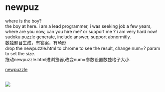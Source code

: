 # newpuz
where is the boy?
<br/>
the boy at here. i am a lead programmer, i was seeking job a few years, where are you now, can you hire me? or support me ?  i am very hard now!
<br/>
sudoku puzzle generate, include answer, support abnormitly.
<br/>
数独题目生成，有答案，有畸形
<br/>
drop the newpuzzle.html to chrome to see the result, change num=? param to set the size.
<br/>
拖动newpuzzle.html进浏览器,改变num=参数设置数独格子大小
<br/>


<a href="https://www.5icoin.com/newpuzzle.html?num=7">newpuzzle<a>

<br/>
<image src="kodo.png"></image>
